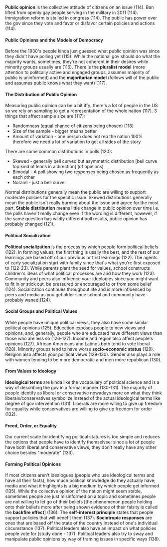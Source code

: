 **Public opinion** is the collective attitude of citizens on an issue (114). Ban lifted from openly gay people serving in the military in 2011 (114). Immigration reform is stalled in congress (114). The public has power over the gov since they vote and favor or disfavor certain policies and actions (114). 

#### Public Opinions and the Models of Democracy
Before the 1930's people kinda just guessed what public opinion was since they didn't have polling yet (115). While the national gov should do what the majority wants, sometimes, they're not coherent in their desires while minority groups usually are (116). There is the **pluralist model** (more attention to politcally active and engaged groups, assumes majority of public is uninformed) and the **majoritarian model** (follows will of the public and assumes public knows what they want) [117]. 

#### The Distribution of Public Opinion
Measuring public opinion can be a bit iffy; there's a lot of people in the US so we rely on sampling to get a representation of the whole nation (117). 3 things that affect sample size are (117):
- Randomness (equal chance of citizens being chosen) [118]
- Size of the sample - bigger means better
- Amount of variation - one person does not rep the nation 100% therefore we need a lot of variation to get all sides of the story

There are some common distributions in polls (120):
- Skewed - generally bell curved but asymmetric distribution [bell curve top kind of leans in a direction] (of opinions)
- Bimodal - A poll showing two responses being chosen as frequently as each other
- Noraml - just a bell curve

Normal distributions generally mean the public are willing to support moderate policies for the specific issue. Skewed distributions generally mean the public isn't really burning about the issue and agree for the most part. **Stable distribution** means little change in public opinion over time i.e. the polls haven't really change even if the wording is different, however, if the same question has wildly different poll results, public opinion has probably changed (121).

#### Political Socialization
**Political socialization** is the process by which people form political beliefs (122). In forming values, the first thing is usally the best, and the rest of our learnings are based off of our previous or first learnings (122). The agents of early socialization start with family since that's what you're first exposed to (122-23). While parents plant the seed for values, school constructs children's ideas of what political processes are and how they work (123). Community and peers also influence your ideologies since you might want to fit in or stick out, be pressured or encouraged to or from some belief (124). Socialization continues throughout life and is more influenced by peers and media as you get older since school and community have probably waned (124). 

#### Social Groups and Political Values
While people have unique political views, they also have some similar political opinions (125). Education exposes people to new views and opinions, and, generally, people who are educated have different views than those who are less so (126-127). Income and region also affect people's opinions (127). African Americans and Latinos both tend to vote liberal (128). Minority groups tend to have worse **socio-economic status** (129). Religion also affects your political views (129-130). Gender also plays a role with women tending to be more democratic and men more republican (130).

#### From Values to Ideology
**Ideological terms** are kinda like the vocabulary of political science and is a way of describing the gov in a formal manner (130-131). The majority of people identify as liberal or conservative nowadays more on what they think liberals/conservatives symbolize instead of the actual ideological terms like degree of gov intervention (131). Liberals are more wiling to give up freedom for equality while conservatives are willing to give up freedom for order (132).

#### Freed, Order, or Equality
Our current scale for identifying political statures is too simple and reduces the options that people have to identify themselvse; since a lot of people have both liberal and conservative views, they don't really have any other choice besides "moderate" (133). 

#### Forming Political Opinions
If most citizens aren't idealogues (people who use ideological terms and have all their facts), how much political knowledge do they actually have; media and what it highlights is a big medium by which people get informed (135). While the collective opinion of the nation might seem stable, sometimes people are just misinformed on a topic and sometimes people are not willing to let go of their beliefs [the phenomenon people holding onto their beliefs more after being shown evidence of their falsity is called the **backfire effect**] (136). The **self-interest principle** states that people support policies that will benefit them (137). **Sociotropic responses** are ones that are based off the state of the country instead of one's individual circumstance (137). Political leaders also have an impact on what policies people vote for (study done - 137). Political leaders also try to sway and manipulate public opinions by way of framing issues in specific ways (138). 